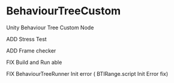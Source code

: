 # BehaviourTreeCustom
Unity Behaviour Tree Custom Node

ADD Stress Test

ADD Frame checker

FIX Build and Run able

FIX BehaviourTreeRunner Init error ( BTIRange.script Init Error fix)

